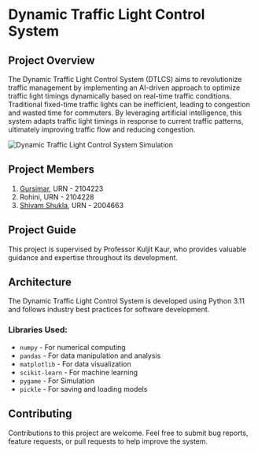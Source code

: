 # Dynamic Traffic Light Control System

## Project Overview

The Dynamic Traffic Light Control System (DTLCS) aims to revolutionize traffic management by implementing an AI-driven approach to optimize traffic light timings dynamically based on real-time traffic conditions. Traditional fixed-time traffic lights can be inefficient, leading to congestion and wasted time for commuters. By leveraging artificial intelligence, this system adapts traffic light timings in response to current traffic patterns, ultimately improving traffic flow and reducing congestion.

![Dynamic Traffic Light Control System Simulation](https://cdn.jsdelivr.net/gh/thanksduck/for-project@main/ai_traffic_system/images/dtlcs.png)

## Project Members

1. [Gursimar](https://github.com/gursimarsethi), URN - 2104223
2. Rohini, URN - 2104228
3. [Shivam Shukla](https://github.com/sivm99), URN - 2004663

## Project Guide

This project is supervised by Professor Kuljit Kaur, who provides valuable guidance and expertise throughout its development.

## Architecture

The Dynamic Traffic Light Control System is developed using Python 3.11 and follows industry best practices for software development.

### Libraries Used:

- `numpy` - For numerical computing
- `pandas` - For data manipulation and analysis
- `matplotlib` - For data visualization
- `scikit-learn` - For machine learning
- `pygame` - For Simulation
- `pickle` - For saving and loading models

## Contributing

Contributions to this project are welcome. Feel free to submit bug reports, feature requests, or pull requests to help improve the system.
